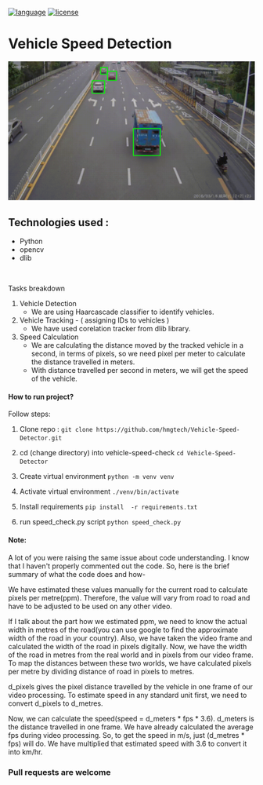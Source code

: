 [![language](https://img.shields.io/badge/language-python3.8-blue
)](https://img.shields.io/badge/language-python3.8-blue
) 
[![license](https://img.shields.io/badge/license-MIT-orange
)](https://img.shields.io/badge/coverage-86%25-orange
)
# Vehicle Speed Detection

![output.gif](output.gif)

## Technologies used :
- Python
- opencv
- dlib
<br>

Tasks breakdown
1. Vehicle Detection
    - We are using Haarcascade classifier to identify vehicles.
2. Vehicle Tracking - ( assigning IDs to vehicles )
    - We have used corelation tracker from dlib library.
3. Speed Calculation
    - We are calculating the distance moved by the tracked vehicle 
		  in a second, in terms of pixels, so we need pixel per meter
		  to calculate the distance travelled in meters.
	- With distance travelled per second in meters, we will get the 
		  speed of the vehicle.

#### How to run project? 

Follow steps:

1. Clone repo :
`git clone https://github.com/hmgtech/Vehicle-Speed-Detector.git`

2. cd (change directory) into vehicle-speed-check
`cd Vehicle-Speed-Detector`

3. Create virtual environment
`python -m venv venv`

4. Activate virtual environment
`./venv/bin/activate`

5. Install requirements
`pip install  -r requirements.txt`

6. run speed_check.py script
`python speed_check.py`



#### Note: 

A lot of you were raising the same issue about code understanding. I know that I haven't properly commented out the code. So, here is the brief summary of what the code does and how-

We have estimated these values manually for the current road to calculate pixels per metre(ppm). Therefore, the value will vary from road to road and have to be adjusted to be used on any other video. 

If I talk about the part how we estimated ppm, we need to know the actual width in metres of the road(you can use google to find the approximate width of the road in your country). Also, we have taken the video frame and calculated the width of the road in pixels digitally. Now, we have the width of the road in metres from the real world and in pixels from our video frame. To map the distances between these two worlds, we have calculated pixels per metre by dividing distance of road in pixels to metres.

d_pixels gives the pixel distance travelled by the vehicle in one frame of our video processing. To estimate speed in any standard unit first, we need to convert d_pixels to d_metres.

Now, we can calculate the speed(speed = d_meters * fps * 3.6). d_meters is the distance travelled in one frame. We have already calculated the average fps during video processing. So, to get the speed in m/s, just (d_metres * fps) will do. We have multiplied that estimated speed with 3.6 to convert it into km/hr.


### Pull requests are welcome
